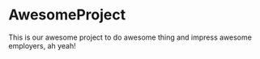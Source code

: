 # AwesomeProject
This is our awesome project to do awesome thing and impress awesome employers, ah yeah!
